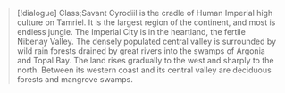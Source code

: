>[!dialogue] Class;Savant
>Cyrodiil is the cradle of Human Imperial high culture on Tamriel. It is the largest region of the continent, and most is endless jungle. The Imperial City is in the heartland, the fertile Nibenay Valley. The densely populated central valley is surrounded by wild rain forests drained by great rivers into the swamps of Argonia and Topal Bay. The land rises gradually to the west and sharply to the north. Between its western coast and its central valley are deciduous forests and mangrove swamps.